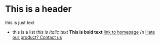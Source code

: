 # This is a header
this is just text
- this is a list
_this is Italic text_ 
**This is bold text**
[link to homepage](https://zesty-lemon.github.io/testWebsite/) /n
[Hate our product? Contact us](https://zesty-lemon.github.io/testWebsite/contactus)
